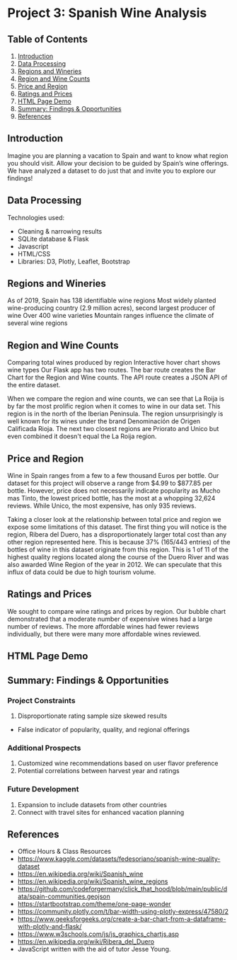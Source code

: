 # Project 3: Spanish Wine Analysis

## Table of Contents

1. [Introduction](#introduction)
2. [Data Processing](#data-processing)
3. [Regions and Wineries](#regions-and-wineries)
4. [Region and Wine Counts](#region-and-wine-counts)
5. [Price and Region](#price-and-region)
6. [Ratings and Prices](#ratings-and-prices)
7. [HTML Page Demo](#html-page-demo)
8. [Summary: Findings & Opportunities](#summary-findings-&-opportunities)
9. [References](#references)


## Introduction
Imagine you are planning a vacation to Spain and want to know what region you should visit. 
Allow your decision to be guided by Spain’s wine offerings.
We have analyzed a dataset to do just that and invite you to explore our findings!


## Data Processing
Technologies used:
- Cleaning & narrowing results
- SQLite database & Flask
- Javascript
- HTML/CSS
- Libraries: D3, Plotly, Leaflet, Bootstrap


## Regions and Wineries
As of 2019, Spain has 138 identifiable wine regions
Most widely planted wine-producing country (2.9 million acres), second largest producer of wine
Over 400 wine varieties
Mountain ranges influence the climate of several wine regions


## Region and Wine Counts
Comparing total wines produced by region
Interactive hover chart shows wine types
Our Flask app has two routes. The bar route creates the Bar Chart for the Region and Wine counts.
The API route creates a JSON API of the entire dataset.

When we compare the region and wine counts, we can see that La Roija is by far the most prolific region when it comes to wine in our data set.  This region is in the north of the Iberian Peninsula. The region unsurprisingly is well known for its wines under the brand Denominación de Origen Calificada Rioja.  The next two closest regions are Priorato and Unico but even combined it doesn't equal the La Roija region.

## Price and Region
Wine in Spain ranges from a few to a few thousand Euros per bottle. Our dataset for this project will observe a range from $4.99 to $877.85 per bottle. However, price does not necessarily indicate popularity as Mucho mas Tinto, the lowest priced bottle, has the most at a whopping 32,624 reviews. While Unico, the most expensive, has only 935 reviews. 

Taking a closer look at the relationship between total price and region we expose some limitations of this dataset. The first thing you will notice is the region, Ribera del Duero, has a disproportionately larger total cost than any other region represented here. This is because 37% (165/443 entries) of the bottles of wine in this dataset originate from this region. This is 1 of 11 of the highest quality regions located along the course of the Duero River and was also awarded Wine Region of the year in 2012. We can speculate that this influx of data could be due to high tourism volume. 


## Ratings and Prices
We sought to compare wine ratings and prices by region. Our bubble chart demonstrated that a moderate number of expensive wines had a large number of reviews. The more affordable wines had fewer reviews individually, but there were many more affordable wines reviewed.


## HTML Page Demo


## Summary: Findings & Opportunities 

### Project Constraints
1. Disproportionate rating sample size skewed results
- False indicator of popularity, quality, and regional offerings

### Additional Prospects
1. Customized wine recommendations based on user flavor preference
2. Potential correlations between harvest year and ratings

### Future Development
1. Expansion to include datasets from other countries
2. Connect with travel sites for enhanced vacation planning


## References
- Office Hours & Class Resources
- https://www.kaggle.com/datasets/fedesoriano/spanish-wine-quality-dataset   
- https://en.wikipedia.org/wiki/Spanish_wine
- https://en.wikipedia.org/wiki/Spanish_wine_regions
- https://github.com/codeforgermany/click_that_hood/blob/main/public/data/spain-communities.geojson
- https://startbootstrap.com/theme/one-page-wonder 
- https://community.plotly.com/t/bar-width-using-plotly-express/47580/2
- https://www.geeksforgeeks.org/create-a-bar-chart-from-a-dataframe-with-plotly-and-flask/
- https://www.w3schools.com/js/js_graphics_chartjs.asp
- https://en.wikipedia.org/wiki/Ribera_del_Duero
- JavaScript written with the aid of tutor Jesse Young.


